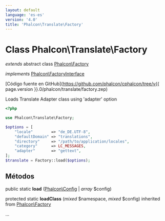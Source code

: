 ```yaml
---
layout: default
language: 'es-es'
version: '4.0'
title: 'Phalcon\Translate\Factory'
---
```


# Class **Phalcon\Translate\Factory**

*extends* abstract class [Phalcon\Factory](Phalcon_Factory)

*implements* [Phalcon\FactoryInterface](Phalcon_FactoryInterface)

[Código fuente en GitHub](https://github.com/phalcon/cphalcon/tree/v{{ page.version }}.0/phalcon/translate/factory.zep)

Loads Translate Adapter class using 'adapter' option

```php
<?php

use Phalcon\Translate\Factory;

$options = [
    "locale"        => "de_DE.UTF-8",
    "defaultDomain" => "translations",
    "directory"     => "/path/to/application/locales",
    "category"      => LC_MESSAGES,
    "adapter"       => "gettext",
];
$translate = Factory::load($options);

```

## Métodos

public static **load** ([Phalcon\Config](Phalcon_Config) | *array* $config)

protected static **loadClass** (*mixed* $namespace, *mixed* $config) inherited from [Phalcon\Factory](Phalcon_Factory)

...